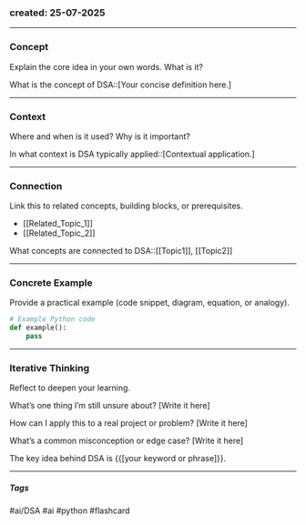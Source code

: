 
### created: 25-07-2025
---
### Concept  
Explain the core idea in your own words. What is it?

What is the concept of DSA::[Your concise definition here.]

---
### Context  
Where and when is it used? Why is it important?

In what context is DSA typically applied::[Contextual application.]

---
### Connection  
Link this to related concepts, building blocks, or prerequisites.

- [[Related_Topic_1]]
- [[Related_Topic_2]]

What concepts are connected to DSA::[[Topic1]], [[Topic2]]

---
### Concrete Example  
Provide a practical example (code snippet, diagram, equation, or analogy).

```python
# Example Python code
def example():
    pass
```

---
### Iterative Thinking
Reflect to deepen your learning.

What’s one thing I’m still unsure about?
[Write it here]

How can I apply this to a real project or problem?
[Write it here]

What’s a common misconception or edge case?
[Write it here]


The key idea behind DSA is {{[your keyword or phrase]}}.


---
##### Tags

#ai/DSA #ai #python #flashcard
